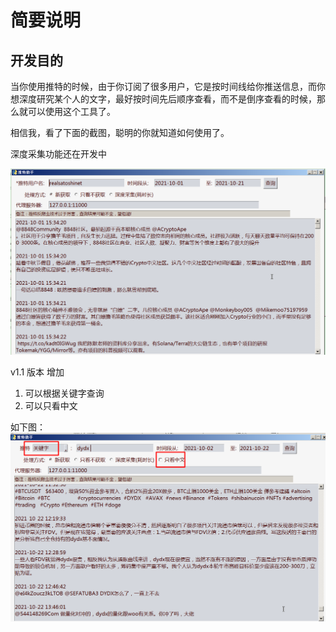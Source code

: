 # 简要说明

## 开发目的

当你使用推特的时候，由于你订阅了很多用户，它是按时间线给你推送信息，而你想深度研究某个人的文字，最好按时间先后顺序查看，而不是倒序查看的时候，那么就可以使用这个工具了。

相信我，看了下面的截图，聪明的你就知道如何使用了。


深度采集功能还在开发中


![alt 属性文本](./推特助手.png)

v1.1 版本
增加
1. 可以根据关键字查询
2. 可以只看中文

如下图：
![alt 属性文本](./推特助手2.png)
